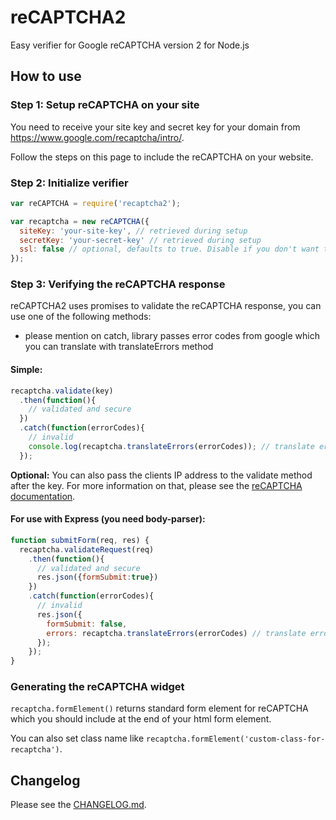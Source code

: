 # reCAPTCHA2
Easy verifier for Google reCAPTCHA version 2 for Node.js

## How to use

### Step 1: Setup reCAPTCHA on your site

You need to receive your site key and secret key for your domain from https://www.google.com/recaptcha/intro/.

Follow the steps on this page to include the reCAPTCHA on your website.

### Step 2: Initialize verifier
```js
var reCAPTCHA = require('recaptcha2');

var recaptcha = new reCAPTCHA({
  siteKey: 'your-site-key', // retrieved during setup
  secretKey: 'your-secret-key' // retrieved during setup
  ssl: false // optional, defaults to true. Disable if you don't want to access the Google API via a secure connection
});
```

### Step 3: Verifying the reCAPTCHA response

reCAPTCHA2 uses promises to validate the reCAPTCHA response, you can use one of the following methods:
* please mention on catch, library passes error codes from google which you can translate with translateErrors method

#### Simple:
```js
recaptcha.validate(key)
  .then(function(){
    // validated and secure
  })
  .catch(function(errorCodes){
    // invalid
    console.log(recaptcha.translateErrors(errorCodes)); // translate error codes to human readable text
  });
```
**Optional:** You can also pass the clients IP address to the validate method after the key. For more information on that, please see the [reCAPTCHA documentation](https://developers.google.com/recaptcha/docs/verify).

#### For use with Express (you need body-parser):
```js
function submitForm(req, res) {
  recaptcha.validateRequest(req)
    .then(function(){
      // validated and secure
      res.json({formSubmit:true})
    })
    .catch(function(errorCodes){
      // invalid
      res.json({
        formSubmit: false,
        errors: recaptcha.translateErrors(errorCodes) // translate error codes to human readable text
      });
    });
}
```

### Generating the reCAPTCHA widget

`recaptcha.formElement()` returns standard form element for reCAPTCHA which you should include at the end of your html form element.

You can also set class name like `recaptcha.formElement('custom-class-for-recaptcha')`.

## Changelog

Please see the [CHANGELOG.md](https://github.com/fereidani/recaptcha2/blob/master/CHANGELOG.md).
